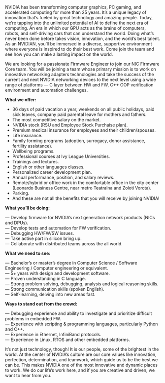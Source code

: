 NVIDIA has been transforming computer graphics, PC gaming, and accelerated
computing for more than 25 years. It’s a unique legacy of innovation that’s
fueled by great technology and amazing people. Today, we’re tapping into the
unlimited potential of AI to define the next era of computing. An era in which
our GPU acts as the brains of computers, robots, and self-driving cars that
can understand the world. Doing what’s never been done before takes vision,
innovation, and the world’s best talent. As an NVIDIAN, you’ll be immersed in
a diverse, supportive environment where everyone is inspired to do their best
work. Come join the team and see how you can make a lasting impact on the
world.

We are looking for a passionate Firmware Engineer to join our NIC Firmware
Core team. You will be joining a team whose primary mission is to work on
innovative networking adapters technologies and take the success of the
current and next NVIDIA networking devices to the next level using a wide
range of platforms — C layer between HW and FW, C++ OOP verification
environment and automation challenges.

**What we offer:**

  * 36 days of paid vacation a year, weekends on all public holidays, paid sick leaves, company paid parental leave for mothers and fathers.
  * The most competitive salary on the market.
  * NVIDIA stock (RSU and Employee Stock Purchaise plan).
  * Premium medical insurance for employees and their children/spouses.
  * Life insurance.
  * Family forming programs (adoption, surrogacy, donor assistance, fertility assistance).
  * Wellbeing programs.
  * Professional courses at Ivy League Universities.
  * Trainings and lectures.
  * English or other languages classes.
  * Personalized career development plan.
  * Annual performance, position, and salary reviews.
  * Remote/hybrid or office work in the comfortable office in the city center (Leonardo Business Centre, near metro Teatralna and Zoloti Vorota).
  * Parking.
  * And these are not all the benefits that you will receive by joining NVIDIA!

**What you’ll be doing:**

— Develop firmware for NVIDIA’s next generation network products (NICs and
DPUs).  
— Develop tests and automation for FW verification.  
— Debugging HW/FW/SW issues.  
— Take active part in silicon bring up.  
— Collaborate with distributed teams across the all world.

**What we need to see:**

— Bachelor’s or master’s degree in Computer Science / Software Engineering /
Computer engineering or equivalent.  
— 5+ years with design and development software.  
— Proven understanding in C language.  
— Strong problem solving, debugging, analysis and logical reasoning skills.  
— Strong communication skills (spoken English).  
— Self-learning, delving into new areas fast.

**Ways to stand out from the crowd:**

— Debugging experience and ability to investigate and prioritize difficult
problems in embedded FW.  
— Experience with scripting & programming languages, particularly Python and
C++.  
— Experience in Ethernet, InfiniBand protocols.  
— Experience in Linux, RTOS and other embedded platforms.

It’s not just technology, though! It is our people, some of the brightest in
the world. At the center of NVIDIA’s culture are our core values like
innovation, perfection, determination, and teamwork, which guide us to be the
best we can be. This makes NVIDIA one of the most innovative and dynamic
places to work. We do our life’s work here, and if you are creative and
driven, we want to hear from you.